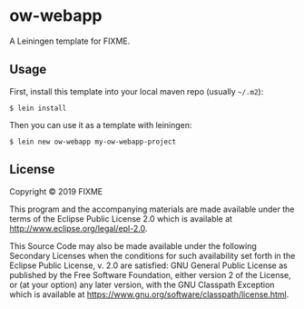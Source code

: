 # ow-webapp

A Leiningen template for FIXME.

## Usage

First, install this template into your local maven repo (usually `~/.m2`):
```
$ lein install
```

Then you can use it as a template with leiningen:
```
$ lein new ow-webapp my-ow-webapp-project
```

## License

Copyright © 2019 FIXME

This program and the accompanying materials are made available under the
terms of the Eclipse Public License 2.0 which is available at
http://www.eclipse.org/legal/epl-2.0.

This Source Code may also be made available under the following Secondary
Licenses when the conditions for such availability set forth in the Eclipse
Public License, v. 2.0 are satisfied: GNU General Public License as published by
the Free Software Foundation, either version 2 of the License, or (at your
option) any later version, with the GNU Classpath Exception which is available
at https://www.gnu.org/software/classpath/license.html.
